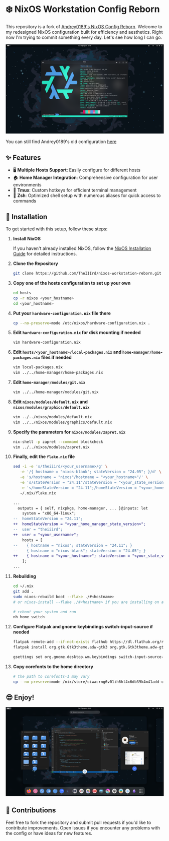 # ❄️ NixOS Workstation Config Reborn

This repository is a fork of [Andrey0189's NixOS Config Reborn](https://github.com/Andrey0189/nixos-config-reborn). Welcome to my redesigned NixOS configuration built for efficiency and aesthetics. Right now I'm trying to commit something every day. Let's see how long I can go.

![screenshot](./screenshots/screenshot-gnome-1.png)

You can still find Andrey0189's old configuration [here](https://github.com/Andrey0189/nixos-config)

## ✨ Features

- 🖥️ **Multiple Hosts Support**: Easily configure for different hosts
- 🏠 **Home Manager Integration**: Comprehensive configuration for user environments
- 🧇 **Tmux**: Custom hotkeys for efficient terminal management
- 🌟 **Zsh**: Optimized shell setup with numerous aliases for quick access to commands

## 🚀 Installation

To get started with this setup, follow these steps:

1. **Install NixOS**

   If you haven't already installed NixOS, follow the [NixOS Installation Guide](https://nixos.org/manual/nixos/stable/#sec-installation) for detailed instructions.

2. **Clone the Repository**

    ```bash
    git clone https://github.com/TheIIIrd/nixos-workstation-reborn.git ~/.nix && cd ~/.nix
    ```

3. **Copy one of the hosts configuration to set up your own**

    ```bash
    cd hosts
    cp -r nixos <your_hostname>
    cd <your_hostname>
    ```

4. **Put your `hardware-configuration.nix` file there**

    ```bash
    cp --no-preserve=mode /etc/nixos/hardware-configuration.nix .
    ```

5. **Edit `hardware-configuration.nix` for disk mounting if needed**

    ```bash
    vim hardware-configuration.nix
    ```

6. **Edit `hosts/<your_hostname>/local-packages.nix` and `home-manager/home-packages.nix` files if needed**

    ```bash
    vim local-packages.nix
    vim ../../home-manager/home-packages.nix
    ```

7. **Edit `home-manager/modules/git.nix`**

    ```bash
    vim ../../home-manager/modules/git.nix
    ```

8. **Edit `nixos/modules/default.nix` and `nixos/modules/graphics/default.nix`**

    ```bash
    vim ../../nixos/modules/default.nix
    vim ../../nixos/modules/graphics/default.nix
    ```

9. **Specify the parameters for `nixos/modules/zapret.nix`**

    ```bash
    nix-shell -p zapret --command blockcheck
    vim ../../nixos/modules/zapret.nix
    ```

10. **Finally, edit the `flake.nix` file**

    ```bash
    sed -i -e 's/theiiird/<your_username>/g' \
       -e '/{ hostname = "nixos-blank"; stateVersion = "24.05"; }/d' \
       -e 's/hostname = "nixos"/hostname = "<your_hostname>"/' \
       -e 's/stateVersion = "24.11"/stateVersion = "<your_state_version>"/' \
       -e 's/homeStateVersion = "24.11";/homeStateVersion = "<your_home_manager_state_version>";/' \
       ~/.nix/flake.nix
    ```

    ```diff
    ...
      outputs = { self, nixpkgs, home-manager, ... }@inputs: let
        system = "x86_64-linux";
    --  homeStateVersion = "24.11";
    ++  homeStateVersion = "<your_home_manager_state_version>";
    --  user = "theiiird";
    ++  user = "<your_username>";
        hosts = [
    --    { hostname = "nixos"; stateVersion = "24.11"; }
    --    { hostname = "nixos-blank"; stateVersion = "24.05"; }
    ++    { hostname = "<your_hostname>"; stateVersion = "<your_state_version>"; }
        ];
    ...
    ```

11. **Rebuilding**

    ```bash
    cd ~/.nix
    git add .
    sudo nixos-rebuild boot --flake ./#<hostname>
    # or nixos-install --flake ./#<hostname> if you are installing on a fresh system
    ```

    ```bash
    # reboot your system and run
    nh home switch
    ```

12. **Configure Flatpak and gnome keybindings switch-input-source if needed**

    ```bash
    flatpak remote-add --if-not-exists flathub https://dl.flathub.org/repo/flathub.flatpakrepo
    flatpak install org.gtk.Gtk3theme.adw-gtk3 org.gtk.Gtk3theme.adw-gtk3-dark com.github.tchx84.Flatseal
    ```

    ```bash
    gsettings set org.gnome.desktop.wm.keybindings switch-input-source-backward "['<Alt>Shift_L']"
    ```

13. **Copy corefonts to the home directory**

    ```bash
    # the path to corefonts-1 may vary
    cp --no-preserve=mode /nix/store/ciwacrng6v01ih6hl4x6db39k4m41add-corefonts-1/share/fonts/truetype/* ~/.local/share/fonts
    ```

## 😎 Enjoy!

![screenshot](./screenshots/screenshot-gnome-2.png)

## 🤝 Contributions

Feel free to fork the repository and submit pull requests if you'd like to contribute improvements. Open issues if you encounter any problems with the config or have ideas for new features.
